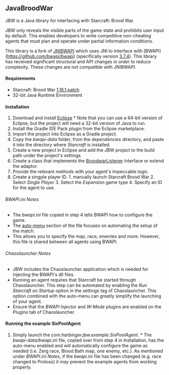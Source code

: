 ## JavaBroodWar

JBW is a Java library for interfacing with Starcraft: Brood War. 

JBW only reveals the visible parts of the game state and prohibits user input by default. This enables developers to write competitive non-cheating agents that must plan and operate under partial information conditions. 

This library is a fork of [JNIBWAPI](https://code.google.com/p/jnibwapi/) which uses JNI to interface with [BWAPI] (https://github.com/bwapi/bwapi) (specifically version [3.7.4](https://github.com/bwapi/bwapi/tree/c15a6ffdc0867c360fe4c59d8327b2007a96017b)). This library has received significant structural and API changes in order to reduce complexity. These changes are not compatible with JNIBWAPI. 

#### Requirements

  * Starcraft: Brood War [1.16.1 patch](http://ftp.blizzard.com/pub/broodwar/patches/PC/BW-1161.exe)
  * 32-bit Java Runtime Environment

#### Installation

  1. Download and install [Eclipse](https://www.eclipse.org/downloads/download.php?file=/technology/epp/downloads/release/luna/SR1/eclipse-java-luna-SR1-win32.zip)
    * Note that you can use a 64-bit version of Eclipse, but the project will need a 32-bit version of Java to run.
  2. Install the Gradle IDE Pack plugin from the Eclipse marketplace.
  3. Import the project into Eclipse as a Gradle project.
  4. Copy the *bwapi-data* folder, from the *dependencies* directory, and paste it into the directory where *Starcraft* is installed.
  4. Create a new project in Eclipse and add the JBW project to the build path under the project's settings.
  5. Create a class that implements the [BroodwarListener](src/main/java/com/harbinger/jbw/BroodwarListener.java) interface or extend the adaptor.
  6. Provide the relevant methods with your agent's impeccable logic.
  7. Create a singple player ID.
    1. manually launch Starcraft Brood War
    2. Select *Single Player*
    3. Select the *Expansion* game type
    4. Specify an ID for the agent to use.
  
###### BWAPI.ini Notes

  * The *bwapi.ini* file copied in step 4 tells BWAPI how to configure the game.
  * The [auto-menu](https://code.google.com/p/bwapi/wiki/MenuAutomation) section of the file focuses on automating the setup of the match.
  * This allows you to specify the map, race, enemies and more. However, this file is shared between all agents using BWAPI.

###### Chaoslauncher Notes

  * JBW includes the Chaoslauncher application which is needed for injecting the BWAPI's dll files.
  * Running an agent requires that Starcraft be started through Chaoslauncher. This step can be automated by enabling the *Run Starcraft on Startup* option in the settings tag of Chaoslauncher. This option combined with the auto-menu can greatly simplify the launching of your agent.
  * Ensure that the *BWAPI Injector* and *W-Mode* plugins are enabled on the Plugins tab of Chaoslauncher.

#### Running the example SixPoolAgent

  1. Simply launch the *com.harbinger.jbw.example.SixPoolAgent*.
    * The *bwapi-data/bwapi.ini* file, copied over from step 4 in Installation, has the auto-menu enabled and will automatically configure the game as needed (i.e. Zerg race, Blood Bath map, one enemy, etc.). As mentioned under *BWAPI.ini Notes*, if the *bwapi.ini* file has been changed (e.g. race changed to Protoss) it may prevent the example agents from working properly.

